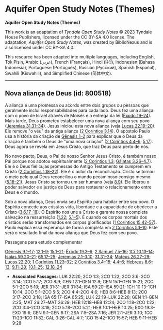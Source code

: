 # Aquifer Open Study Notes (Themes)

**Aquifer Open Study Notes (Themes)**

This work is an adaptation of *Tyndale Open Study Notes* © 2023 Tyndale House Publishers, licensed under the CC BY\-SA 4\.0 license. The adaptation, *Aquifer Open Study Notes*, was created by BiblioNexus and is also licensed under CC BY\-SA 4\.0\.

This resource has been adapted into multiple languages, including English, Tok Pisin, Arabic (عربي), French (Français), Hindi (हिंदी), Indonesian (Bahasa Indonesia), Portuguese (Português), Russian (Русский), Spanish (Español), Swahili (Kiswahili), and Simplified Chinese (简体中文).



--------------------------------

## Nova aliança de Deus (id: 800518)

A aliança é uma promessa ou acordo entre dois grupos ou pessoas que geralmente inclui responsabilidades para cada lado. Deus fez uma aliança com o povo de Israel através de Moisés e a entrega da lei ([Êxodo 19–24](https://ref.ly/Exod19:1-Exod24:18)). Mais tarde, Deus prometeu estabelecer uma nova aliança com seu povo ([Jeremias 31\.31–34](https://ref.ly/Jer31:31-Jer31:34)). Jesus iniciou esta nova aliança (veja [Lucas 22\.19–20](https://ref.ly/Luke22:19-Luke22:20)). Ele remove "o véu" da antiga aliança ([2 Coríntios 3\.14](https://ref.ly/2Cor3:14)). O apóstolo Paulo usa a história da criação de [Gênesis 1–2](https://ref.ly/Gen1:1-Gen2:25) para explicar que o Deus da criação é também o Deus de "uma nova criação" ([2 Coríntios 4\.4–6](https://ref.ly/2Cor4:4-2Cor4:6); [5\.17](https://ref.ly/2Cor5:17)). Deus agora se revela em Jesus Cristo, que traz Deus para perto de nós.

No novo pacto, Deus, o Pai de nosso Senhor Jesus Cristo, é também nosso Pai porque nos adotou espiritualmente ([2 Coríntios 1\.3](https://ref.ly/2Cor1:3); [Gálatas 3\.26–4\.7](https://ref.ly/Gal3:26-Gal4:7)). Ele é o Deus fiel cujas promessas do Antigo Testamento se cumprem em Cristo ([2 Coríntios 1\.18–22](https://ref.ly/2Cor1:18-2Cor1:22)). Ele é o autor da reconciliação. Cristo se tornou o meio pelo qual Deus reconciliou o mundo pecaminoso consigo mesmo ([5\.18–21](https://ref.ly/2Cor5:18-2Cor5:21)). Jesus Cristo se tornou um ser humano (veja [8\.9](https://ref.ly/2Cor8:9)). Ele liberou o poder salvador e a justiça de Deus para restaurar o relacionamento entre Deus e o mundo.

Sob a nova aliança, Deus envia seu Espírito para habitar entre seu povo. O Espírito concede aos cristãos vida, liberdade e a capacidade de obedecer a Cristo ([3\.6](https://ref.ly/2Cor3:6),[17–18](https://ref.ly/2Cor3:17-2Cor3:18)). O Espírito nos une a Cristo e garante nossa completa salvação na ressurreição ([1\.22](https://ref.ly/2Cor1:22); [5\.1–5](https://ref.ly/2Cor5:1-2Cor5:5)). É quando os corpos mortais dos cristãos serão transformados em corpos glorificados ([1 Coríntios 15\.42–57](https://ref.ly/1Cor15:42-1Cor15:57)). Paulo explica essa esperança de forma completa em [2 Coríntios 5\.1–10](https://ref.ly/2Cor5:1-2Cor5:10). Este será o resultado final da nova aliança que Deus fez com seu povo.

Passagens para estudo complementar

[Gênesis 9\.1–17](https://ref.ly/Gen9:1-Gen9:17); [12\.1–9](https://ref.ly/Gen12:1-Gen12:9); [15\.1–21](https://ref.ly/Gen15:1-Gen15:21); [Êxodo 19\.3–6](https://ref.ly/Exod19:3-Exod19:6); [2 Samuel 7\.5–16](https://ref.ly/2Sam7:5-2Sam7:16); [1Cr 10\.13–14](https://ref.ly/1Chr10:13-1Chr10:14); [Isaías 59\.20–21](https://ref.ly/Isa59:20-Isa59:21); [65\.17–25](https://ref.ly/Isa65:17-Isa65:25); [Jeremias 2\.1–3\.10](https://ref.ly/Jer2:1-Jer3:10); [31\.31–34](https://ref.ly/Jer31:31-Jer31:34); [Mateus 26\.27–29](https://ref.ly/Matt26:27-Matt26:29); [Lucas 22\.20](https://ref.ly/Luke22:20); [1 Coríntios 11\.23–32](https://ref.ly/1Cor11:23-1Cor11:32); [2 Coríntios 3\.4–18](https://ref.ly/2Cor3:4-2Cor3:18); [4\.4–6](https://ref.ly/2Cor4:4-2Cor4:6); [Hebreus 8\.6–13](https://ref.ly/Heb8:6-Heb8:13); [9\.11–28](https://ref.ly/Heb9:11-Heb9:28); [10\.1–25](https://ref.ly/Heb10:1-Heb10:25); [12\.18–24](https://ref.ly/Heb12:18-Heb12:24)

* **Associated Passages:** LUK 22:20; 2CO 1:3; 2CO 1:22; 2CO 3:6; 2CO 3:14; 2CO 5:17; 2CO 8:9; GEN 12:1–GEN 12:9; GEN 15:1–GEN 15:21; 2CO 5:1–2CO 5:10; JER 31:31–JER 31:34; ISA 59:20–ISA 59:21; 1CH 10:13–1CH 10:14; 2CO 5:1–2CO 5:5; 2CO 4:4–2CO 4:6; HEB 8:6–HEB 8:13; 2CO 3:17–2CO 3:18; ISA 65:17–ISA 65:25; LUK 22:19–LUK 22:20; GEN 1:1–GEN 2:25; MAT 26:27–MAT 26:29; HEB 12:18–HEB 12:24; 2CO 1:18–2CO 1:22; 2CO 3:4–2CO 3:18; 2CO 5:18–2CO 5:21; HEB 10:1–HEB 10:25; EXO 19:3–EXO 19:6; GEN 9:1–GEN 9:17; 2SA 7:5–2SA 7:16; JER 2:1–JER 3:10; 1CO 11:23–1CO 11:32; GAL 3:26–GAL 4:7; 1CO 15:42–1CO 15:57; HEB 9:11–HEB 9:28

